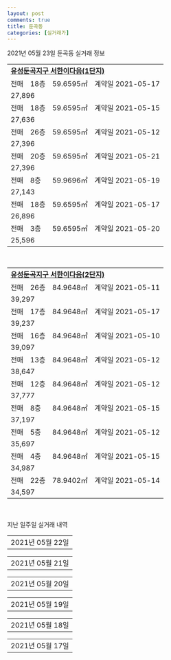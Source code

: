 ```yaml
---
layout: post
comments: true
title: 둔곡동
categories: [실거래가]
---
```


2021년 05월 23일 둔곡동 실거래 정보

<table>
  <tr>
    <td colspan="4" style="font-weight: bold;"><a href="https://search.naver.com/search.naver?query=유성둔곡지구 서한이다음(1단지)">유성둔곡지구 서한이다음(1단지)</a></td>
  </tr>
    
  <tr>
    <td>전매</td>
    <td>18층</td>
    <td>59.6595㎡</td>
    <td>계약일 2021-05-17</td>
  </tr>
  <tr>
    <td colspan="4">27,896</td>
  </tr>
    
  <tr>
    <td>전매</td>
    <td>18층</td>
    <td>59.6595㎡</td>
    <td>계약일 2021-05-15</td>
  </tr>
  <tr>
    <td colspan="4">27,636</td>
  </tr>
    
  <tr>
    <td>전매</td>
    <td>26층</td>
    <td>59.6595㎡</td>
    <td>계약일 2021-05-12</td>
  </tr>
  <tr>
    <td colspan="4">27,396</td>
  </tr>
    
  <tr>
    <td>전매</td>
    <td>20층</td>
    <td>59.6595㎡</td>
    <td>계약일 2021-05-21</td>
  </tr>
  <tr>
    <td colspan="4">27,396</td>
  </tr>
    
  <tr>
    <td>전매</td>
    <td>8층</td>
    <td>59.9696㎡</td>
    <td>계약일 2021-05-19</td>
  </tr>
  <tr>
    <td colspan="4">27,143</td>
  </tr>
    
  <tr>
    <td>전매</td>
    <td>18층</td>
    <td>59.6595㎡</td>
    <td>계약일 2021-05-17</td>
  </tr>
  <tr>
    <td colspan="4">26,896</td>
  </tr>
    
  <tr>
    <td>전매</td>
    <td>3층</td>
    <td>59.6595㎡</td>
    <td>계약일 2021-05-20</td>
  </tr>
  <tr>
    <td colspan="4">25,596</td>
  </tr>
    
</table>
<br>
<table>
  <tr>
    <td colspan="4" style="font-weight: bold;"><a href="https://search.naver.com/search.naver?query=유성둔곡지구 서한이다음(2단지)">유성둔곡지구 서한이다음(2단지)</a></td>
  </tr>
    
  <tr>
    <td>전매</td>
    <td>26층</td>
    <td>84.9648㎡</td>
    <td>계약일 2021-05-11</td>
  </tr>
  <tr>
    <td colspan="4">39,297</td>
  </tr>
    
  <tr>
    <td>전매</td>
    <td>17층</td>
    <td>84.9648㎡</td>
    <td>계약일 2021-05-17</td>
  </tr>
  <tr>
    <td colspan="4">39,237</td>
  </tr>
    
  <tr>
    <td>전매</td>
    <td>16층</td>
    <td>84.9648㎡</td>
    <td>계약일 2021-05-10</td>
  </tr>
  <tr>
    <td colspan="4">39,097</td>
  </tr>
    
  <tr>
    <td>전매</td>
    <td>13층</td>
    <td>84.9648㎡</td>
    <td>계약일 2021-05-12</td>
  </tr>
  <tr>
    <td colspan="4">38,647</td>
  </tr>
    
  <tr>
    <td>전매</td>
    <td>12층</td>
    <td>84.9648㎡</td>
    <td>계약일 2021-05-12</td>
  </tr>
  <tr>
    <td colspan="4">37,777</td>
  </tr>
    
  <tr>
    <td>전매</td>
    <td>8층</td>
    <td>84.9648㎡</td>
    <td>계약일 2021-05-15</td>
  </tr>
  <tr>
    <td colspan="4">37,197</td>
  </tr>
    
  <tr>
    <td>전매</td>
    <td>5층</td>
    <td>84.9648㎡</td>
    <td>계약일 2021-05-12</td>
  </tr>
  <tr>
    <td colspan="4">35,697</td>
  </tr>
    
  <tr>
    <td>전매</td>
    <td>4층</td>
    <td>84.9648㎡</td>
    <td>계약일 2021-05-15</td>
  </tr>
  <tr>
    <td colspan="4">34,987</td>
  </tr>
    
  <tr>
    <td>전매</td>
    <td>22층</td>
    <td>78.9402㎡</td>
    <td>계약일 2021-05-14</td>
  </tr>
  <tr>
    <td colspan="4">34,597</td>
  </tr>
    
</table>
    
<div style="margin-top: 50px; margin-bottom: 13px">지난 일주일 실거래 내역</div>

  <table style="width: 100%; margin-bottom: 1px">
      <tr class="header">
        <td>2021년 05월 22일</td>
      </tr>
      <tr class="child" style="display: none">
        <td>
            
        <table>
          <tr>
            <td colspan="4" style="font-weight: bold;"><a href="https://search.naver.com/search.naver?query=실거래정보없음">실거래정보없음</a></td>
          </tr>

        </table>
    
        </td>
      </tr>
  </table>
    
  <table style="width: 100%; margin-bottom: 1px">
      <tr class="header">
        <td>2021년 05월 21일</td>
      </tr>
      <tr class="child" style="display: none">
        <td>
            
        <table>
          <tr>
            <td colspan="4" style="font-weight: bold;"><a href="https://search.naver.com/search.naver?query=유성둔곡지구 서한이다음(1단지)">유성둔곡지구 서한이다음(1단지)</a></td>
          </tr>

          <tr>
            <td><a style="color: blue">전매</a></td>
            <td>17층</td>
            <td>59.9696㎡</td>
            <td>계약일 2021-05-14</td>
          </tr>
          <tr>
            <td colspan="4">27,933</td>
          </tr>
    
          <tr>
            <td><a style="color: blue">전매</a></td>
            <td>18층</td>
            <td>59.9696㎡</td>
            <td>계약일 2021-05-17</td>
          </tr>
          <tr>
            <td colspan="4">27,643</td>
          </tr>
    
          <tr>
            <td><a style="color: blue">전매</a></td>
            <td>19층</td>
            <td>59.9696㎡</td>
            <td>계약일 2021-05-20</td>
          </tr>
          <tr>
            <td colspan="4">27,643</td>
          </tr>
    
          <tr>
            <td><a style="color: blue">전매</a></td>
            <td>26층</td>
            <td>59.6595㎡</td>
            <td>계약일 2021-05-18</td>
          </tr>
          <tr>
            <td colspan="4">27,396</td>
          </tr>
    
          <tr>
            <td><a style="color: blue">전매</a></td>
            <td>9층</td>
            <td>135.9433㎡</td>
            <td>계약일 2021-05-14</td>
          </tr>
          <tr>
            <td colspan="4">26,996</td>
          </tr>
    
          <tr>
            <td><a style="color: blue">전매</a></td>
            <td>8층</td>
            <td>59.6595㎡</td>
            <td>계약일 2021-05-08</td>
          </tr>
          <tr>
            <td colspan="4">26,496</td>
          </tr>
    
          <tr>
            <td><a style="color: blue">전매</a></td>
            <td>4층</td>
            <td>59.6595㎡</td>
            <td>계약일 2021-05-20</td>
          </tr>
          <tr>
            <td colspan="4">24,796</td>
          </tr>
    
        </table>
        <table style="margin-top: 5px">
          <tr>
            <td colspan="4" style="font-weight: bold;"><a href="https://search.naver.com/search.naver?query=유성둔곡지구 서한이다음(2단지)">유성둔곡지구 서한이다음(2단지)</a></td>
          </tr>
    
          <tr>
            <td><a style="color: blue">전매</a></td>
            <td>24층</td>
            <td>84.9648㎡</td>
            <td>계약일 2021-05-13</td>
          </tr>
          <tr>
            <td colspan="4">39,447</td>
          </tr>
    
          <tr>
            <td><a style="color: blue">전매</a></td>
            <td>18층</td>
            <td>84.9648㎡</td>
            <td>계약일 2021-05-13</td>
          </tr>
          <tr>
            <td colspan="4">39,297</td>
          </tr>
    
          <tr>
            <td><a style="color: blue">전매</a></td>
            <td>17층</td>
            <td>78.9402㎡</td>
            <td>계약일 2021-05-15</td>
          </tr>
          <tr>
            <td colspan="4">35,117</td>
          </tr>
    
          <tr>
            <td><a style="color: blue">전매</a></td>
            <td>14층</td>
            <td>78.9402㎡</td>
            <td>계약일 2021-05-09</td>
          </tr>
          <tr>
            <td colspan="4">34,197</td>
          </tr>
    
          <tr>
            <td><a style="color: blue">전매</a></td>
            <td>10층</td>
            <td>78.9402㎡</td>
            <td>계약일 2021-05-10</td>
          </tr>
          <tr>
            <td colspan="4">33,197</td>
          </tr>
    
        </table>
    
        </td>
      </tr>
  </table>
    
  <table style="width: 100%; margin-bottom: 1px">
      <tr class="header">
        <td>2021년 05월 20일</td>
      </tr>
      <tr class="child" style="display: none">
        <td>
            
        <table>
          <tr>
            <td colspan="4" style="font-weight: bold;"><a href="https://search.naver.com/search.naver?query=실거래정보없음">실거래정보없음</a></td>
          </tr>

        </table>
    
        </td>
      </tr>
  </table>
    
  <table style="width: 100%; margin-bottom: 1px">
      <tr class="header">
        <td>2021년 05월 19일</td>
      </tr>
      <tr class="child" style="display: none">
        <td>
            
        <table>
          <tr>
            <td colspan="4" style="font-weight: bold;"><a href="https://search.naver.com/search.naver?query=유성둔곡지구 서한이다음(1단지)">유성둔곡지구 서한이다음(1단지)</a></td>
          </tr>

          <tr>
            <td><a style="color: blue">전매</a></td>
            <td>2층</td>
            <td>59.6595㎡</td>
            <td>계약일 2021-05-08</td>
          </tr>
          <tr>
            <td colspan="4">25,296</td>
          </tr>
    
        </table>
        <table style="margin-top: 5px">
          <tr>
            <td colspan="4" style="font-weight: bold;"><a href="https://search.naver.com/search.naver?query=유성둔곡지구 서한이다음(2단지)">유성둔곡지구 서한이다음(2단지)</a></td>
          </tr>
    
          <tr>
            <td><a style="color: blue">전매</a></td>
            <td>20층</td>
            <td>84.9648㎡</td>
            <td>계약일 2021-05-17</td>
          </tr>
          <tr>
            <td colspan="4">39,297</td>
          </tr>
    
          <tr>
            <td><a style="color: blue">전매</a></td>
            <td>22층</td>
            <td>84.9648㎡</td>
            <td>계약일 2021-05-08</td>
          </tr>
          <tr>
            <td colspan="4">38,297</td>
          </tr>
    
          <tr>
            <td><a style="color: blue">전매</a></td>
            <td>4층</td>
            <td>84.9648㎡</td>
            <td>계약일 2021-05-11</td>
          </tr>
          <tr>
            <td colspan="4">34,697</td>
          </tr>
    
        </table>
    
        </td>
      </tr>
  </table>
    
  <table style="width: 100%; margin-bottom: 1px">
      <tr class="header">
        <td>2021년 05월 18일</td>
      </tr>
      <tr class="child" style="display: none">
        <td>
            
        <table>
          <tr>
            <td colspan="4" style="font-weight: bold;"><a href="https://search.naver.com/search.naver?query=유성둔곡지구 서한이다음(1단지)">유성둔곡지구 서한이다음(1단지)</a></td>
          </tr>

          <tr>
            <td><a style="color: blue">전매</a></td>
            <td>20층</td>
            <td>59.9696㎡</td>
            <td>계약일 2021-05-17</td>
          </tr>
          <tr>
            <td colspan="4">27,643</td>
          </tr>
    
          <tr>
            <td><a style="color: blue">전매</a></td>
            <td>17층</td>
            <td>59.6595㎡</td>
            <td>계약일 2021-05-13</td>
          </tr>
          <tr>
            <td colspan="4">27,396</td>
          </tr>
    
          <tr>
            <td><a style="color: blue">전매</a></td>
            <td>10층</td>
            <td>59.6595㎡</td>
            <td>계약일 2021-05-11</td>
          </tr>
          <tr>
            <td colspan="4">27,196</td>
          </tr>
    
        </table>
        <table style="margin-top: 5px">
          <tr>
            <td colspan="4" style="font-weight: bold;"><a href="https://search.naver.com/search.naver?query=유성둔곡지구 서한이다음(2단지)">유성둔곡지구 서한이다음(2단지)</a></td>
          </tr>
    
          <tr>
            <td><a style="color: blue">전매</a></td>
            <td>22층</td>
            <td>84.9648㎡</td>
            <td>계약일 2021-05-10</td>
          </tr>
          <tr>
            <td colspan="4">39,297</td>
          </tr>
    
          <tr>
            <td><a style="color: blue">전매</a></td>
            <td>26층</td>
            <td>84.9648㎡</td>
            <td>계약일 2021-05-14</td>
          </tr>
          <tr>
            <td colspan="4">38,497</td>
          </tr>
    
          <tr>
            <td><a style="color: blue">전매</a></td>
            <td>11층</td>
            <td>84.9648㎡</td>
            <td>계약일 2021-05-13</td>
          </tr>
          <tr>
            <td colspan="4">38,477</td>
          </tr>
    
          <tr>
            <td><a style="color: blue">전매</a></td>
            <td>14층</td>
            <td>84.9648㎡</td>
            <td>계약일 2021-05-12</td>
          </tr>
          <tr>
            <td colspan="4">37,697</td>
          </tr>
    
          <tr>
            <td><a style="color: blue">전매</a></td>
            <td>10층</td>
            <td>84.9648㎡</td>
            <td>계약일 2021-05-17</td>
          </tr>
          <tr>
            <td colspan="4">37,697</td>
          </tr>
    
          <tr>
            <td><a style="color: blue">전매</a></td>
            <td>8층</td>
            <td>84.9648㎡</td>
            <td>계약일 2021-05-08</td>
          </tr>
          <tr>
            <td colspan="4">37,637</td>
          </tr>
    
          <tr>
            <td><a style="color: blue">전매</a></td>
            <td>2층</td>
            <td>84.9648㎡</td>
            <td>계약일 2021-05-14</td>
          </tr>
          <tr>
            <td colspan="4">34,097</td>
          </tr>
    
        </table>
    
        </td>
      </tr>
  </table>
    
  <table style="width: 100%; margin-bottom: 1px">
      <tr class="header">
        <td>2021년 05월 17일</td>
      </tr>
      <tr class="child" style="display: none">
        <td>
            
        <table>
          <tr>
            <td colspan="4" style="font-weight: bold;"><a href="https://search.naver.com/search.naver?query=실거래정보없음">실거래정보없음</a></td>
          </tr>

        </table>
    
        </td>
      </tr>
  </table>
    

